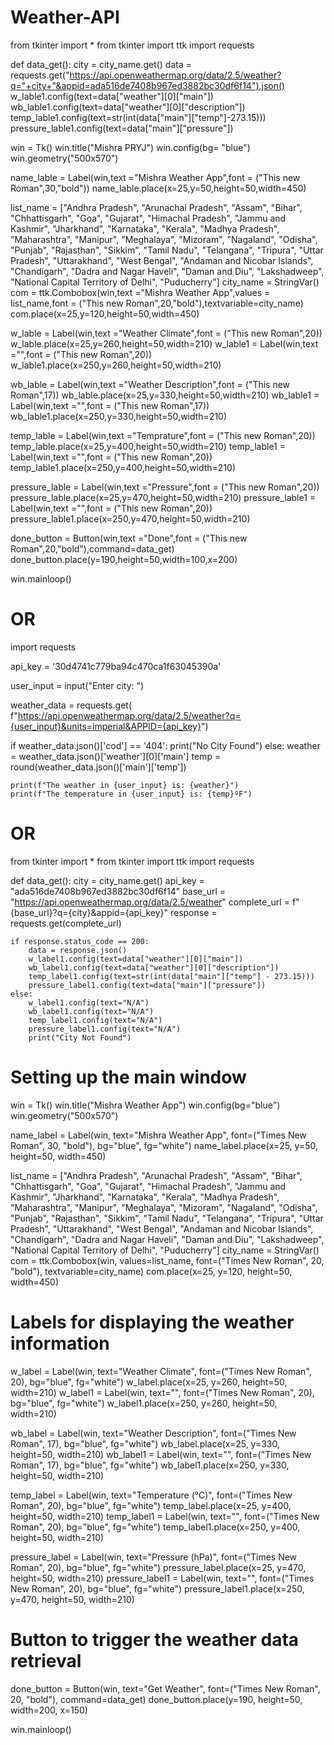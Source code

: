# Weather-API

from tkinter import *
from tkinter import ttk
import requests

def data_get():
    city = city_name.get()
    data = requests.get("https://api.openweathermap.org/data/2.5/weather?q="+city+"&appid=ada516de7408b967ed3882bc30df6f14").json()
    w_lable1.config(text=data["weather"][0]["main"])
    wb_lable1.config(text=data["weather"][0]["description"])
    temp_lable1.config(text=str(int(data["main"]["temp"]-273.15)))
    pressure_lable1.config(text=data["main"]["pressure"])


win = Tk()
win.title("Mishra PRYJ")
win.config(bg= "blue")
win.geometry("500x570")


name_lable = Label(win,text ="Mishra Weather App",font = ("This new Roman",30,"bold"))
name_lable.place(x=25,y=50,height=50,width=450)

list_name = ["Andhra Pradesh", "Arunachal Pradesh", "Assam", "Bihar", "Chhattisgarh", "Goa", "Gujarat",
             "Himachal Pradesh", "Jammu and Kashmir", "Jharkhand", "Karnataka", "Kerala", "Madhya Pradesh",
             "Maharashtra", "Manipur", "Meghalaya", "Mizoram", "Nagaland", "Odisha", "Punjab", "Rajasthan", "Sikkim",
             "Tamil Nadu", "Telangana", "Tripura", "Uttar Pradesh", "Uttarakhand", "West Bengal",
             "Andaman and Nicobar Islands", "Chandigarh", "Dadra and Nagar Haveli", "Daman and Diu", "Lakshadweep",
             "National Capital Territory of Delhi", "Puducherry"]
city_name = StringVar()
com = ttk.Combobox(win,text ="Mishra Weather App",values = list_name,font = ("This new Roman",20,"bold"),textvariable=city_name)
com.place(x=25,y=120,height=50,width=450)

w_lable = Label(win,text ="Weather Climate",font = ("This new Roman",20))
w_lable.place(x=25,y=260,height=50,width=210)
w_lable1 = Label(win,text ="",font = ("This new Roman",20))
w_lable1.place(x=250,y=260,height=50,width=210)

wb_lable = Label(win,text ="Weather Description",font = ("This new Roman",17))
wb_lable.place(x=25,y=330,height=50,width=210)
wb_lable1 = Label(win,text ="",font = ("This new Roman",17))
wb_lable1.place(x=250,y=330,height=50,width=210)

temp_lable = Label(win,text ="Temprature",font = ("This new Roman",20))
temp_lable.place(x=25,y=400,height=50,width=210)
temp_lable1 = Label(win,text ="",font = ("This new Roman",20))
temp_lable1.place(x=250,y=400,height=50,width=210)


pressure_lable = Label(win,text ="Pressure",font = ("This new Roman",20))
pressure_lable.place(x=25,y=470,height=50,width=210)
pressure_lable1 = Label(win,text ="",font = ("This new Roman",20))
pressure_lable1.place(x=250,y=470,height=50,width=210)

done_button = Button(win,text ="Done",font = ("This new Roman",20,"bold"),command=data_get)
done_button.place(y=190,height=50,width=100,x=200)


win.mainloop()









# OR

import requests

api_key = '30d4741c779ba94c470ca1f63045390a'

user_input = input("Enter city: ")

weather_data = requests.get(
    f"https://api.openweathermap.org/data/2.5/weather?q={user_input}&units=imperial&APPID={api_key}")

if weather_data.json()['cod'] == '404':
    print("No City Found")
else:
    weather = weather_data.json()['weather'][0]['main']
    temp = round(weather_data.json()['main']['temp'])

    print(f"The weather in {user_input} is: {weather}")
    print(f"The temperature in {user_input} is: {temp}ºF")








# OR


from tkinter import *
from tkinter import ttk
import requests


def data_get():
    city = city_name.get()
    api_key = "ada516de7408b967ed3882bc30df6f14"
    base_url = "https://api.openweathermap.org/data/2.5/weather"
    complete_url = f"{base_url}?q={city}&appid={api_key}"
    response = requests.get(complete_url)

    if response.status_code == 200:
        data = response.json()
        w_label1.config(text=data["weather"][0]["main"])
        wb_label1.config(text=data["weather"][0]["description"])
        temp_label1.config(text=str(int(data["main"]["temp"] - 273.15)))
        pressure_label1.config(text=data["main"]["pressure"])
    else:
        w_label1.config(text="N/A")
        wb_label1.config(text="N/A")
        temp_label1.config(text="N/A")
        pressure_label1.config(text="N/A")
        print("City Not Found")


# Setting up the main window
win = Tk()
win.title("Mishra Weather App")
win.config(bg="blue")
win.geometry("500x570")

name_label = Label(win, text="Mishra Weather App", font=("Times New Roman", 30, "bold"), bg="blue", fg="white")
name_label.place(x=25, y=50, height=50, width=450)

list_name = ["Andhra Pradesh", "Arunachal Pradesh", "Assam", "Bihar", "Chhattisgarh", "Goa", "Gujarat",
             "Himachal Pradesh", "Jammu and Kashmir", "Jharkhand", "Karnataka", "Kerala", "Madhya Pradesh",
             "Maharashtra", "Manipur", "Meghalaya", "Mizoram", "Nagaland", "Odisha", "Punjab", "Rajasthan", "Sikkim",
             "Tamil Nadu", "Telangana", "Tripura", "Uttar Pradesh", "Uttarakhand", "West Bengal",
             "Andaman and Nicobar Islands", "Chandigarh", "Dadra and Nagar Haveli", "Daman and Diu", "Lakshadweep",
             "National Capital Territory of Delhi", "Puducherry"]
city_name = StringVar()
com = ttk.Combobox(win, values=list_name, font=("Times New Roman", 20, "bold"), textvariable=city_name)
com.place(x=25, y=120, height=50, width=450)

# Labels for displaying the weather information
w_label = Label(win, text="Weather Climate", font=("Times New Roman", 20), bg="blue", fg="white")
w_label.place(x=25, y=260, height=50, width=210)
w_label1 = Label(win, text="", font=("Times New Roman", 20), bg="blue", fg="white")
w_label1.place(x=250, y=260, height=50, width=210)

wb_label = Label(win, text="Weather Description", font=("Times New Roman", 17), bg="blue", fg="white")
wb_label.place(x=25, y=330, height=50, width=210)
wb_label1 = Label(win, text="", font=("Times New Roman", 17), bg="blue", fg="white")
wb_label1.place(x=250, y=330, height=50, width=210)

temp_label = Label(win, text="Temperature (°C)", font=("Times New Roman", 20), bg="blue", fg="white")
temp_label.place(x=25, y=400, height=50, width=210)
temp_label1 = Label(win, text="", font=("Times New Roman", 20), bg="blue", fg="white")
temp_label1.place(x=250, y=400, height=50, width=210)

pressure_label = Label(win, text="Pressure (hPa)", font=("Times New Roman", 20), bg="blue", fg="white")
pressure_label.place(x=25, y=470, height=50, width=210)
pressure_label1 = Label(win, text="", font=("Times New Roman", 20), bg="blue", fg="white")
pressure_label1.place(x=250, y=470, height=50, width=210)

# Button to trigger the weather data retrieval
done_button = Button(win, text="Get Weather", font=("Times New Roman", 20, "bold"), command=data_get)
done_button.place(y=190, height=50, width=200, x=150)

win.mainloop()

